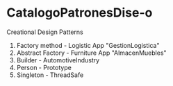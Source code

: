# CatalogoPatronesDise-o

Creational Design Patterns

1. Factory method - Logistic App "GestionLogistica"
2. Abstract Factory - Furniture App "AlmacenMuebles"
3. Builder - AutomotiveIndustry
4. Person - Prototype
5. Singleton - ThreadSafe